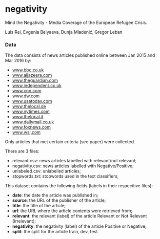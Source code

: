 # negativity
Mind the Negativity - Media Coverage of the European Refugee Crisis.

Luis Rei, Evgenia Belyaeva, Dunja Mladenić, Gregor Leban


### Data
The data consists of news articles published online between Jan 2015 and Mar
2016 by:

* www.bbc.co.uk
* www.aljazeera.com
* www.theguardian.com
* www.independent.co.uk
* www.cnn.com
* www.dw.com
* www.usatoday.com
* www.thelocal.de
* www.nytimes.com
* www.thelocal.it
* www.dailymail.co.uk
* www.foxnews.com
* www.wsj.com


Only articles that met certain criteria (see paper) were collected.


There are 3 files:

* relevant.csv: news articles labelled with relevant/not relevant;
* negativity.csv: news articles labelled with Negative/Positive;
* unlabeled.csv: unlabelled articles;
* stopwords.txt: stopwords used in the text classifiers;


This dataset contains the following fields (labels in their respecitive files):

* **date**: the date the article was published in;
* **source**: the URL of the publisher of the article;
* **title**: the title of the article;
* **url**: the URL where the article contents were retrieved from;
* **relevant**: the relevant (label) of the article Relevant or Not Relevant
  (Irrelevant);
* **negativity**: the negativity (label) of the article Positive or Negative;
* **split**: the split for the article train, dev, test.

